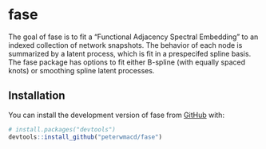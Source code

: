 
<!-- README.md is generated from README.Rmd. Please edit that file -->

# fase

<!-- badges: start -->
<!-- badges: end -->

The goal of fase is to fit a “Functional Adjacency Spectral Embedding”
to an indexed collection of network snapshots. The behavior of each node
is summarized by a latent process, which is fit in a prespecifed spline
basis. The fase package has options to fit either B-spline (with equally
spaced knots) or smoothing spline latent processes.

## Installation

You can install the development version of fase from
[GitHub](https://github.com/) with:

``` r
# install.packages("devtools")
devtools::install_github("peterwmacd/fase")
```

<!-- ## Example -->
<!-- This is a basic example which shows you how to solve a common problem: -->
<!-- ```{r example} -->
<!-- library(fase) -->
<!-- ## basic example code -->
<!-- ``` -->
<!-- What is special about using `README.Rmd` instead of just `README.md`? You can include R chunks like so: -->
<!-- ```{r} -->
<!-- mean(1:10) -->
<!-- ``` -->
<!-- You'll still need to render `README.Rmd` regularly, to keep `README.md` up-to-date. `devtools::build_readme()` is handy for this. You could also use GitHub Actions to re-render `README.Rmd` every time you push. An example workflow can be found here: <https://github.com/r-lib/actions/tree/v1/examples>. -->
<!-- You can also embed plots, for example: -->
<!-- ```{r, echo = FALSE} -->
<!-- plot(1:10) -->
<!-- ``` -->
<!-- In that case, don't forget to commit and push the resulting figure files, so they display on GitHub and CRAN. -->
